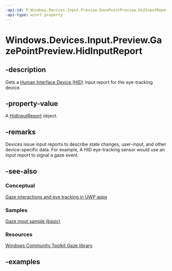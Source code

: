 ```yaml
---
-api-id: P:Windows.Devices.Input.Preview.GazePointPreview.HidInputReport
-api-type: winrt property
---
```


<!-- Property syntax.
public HidInputReport HidInputReport { get; }
-->

# Windows.Devices.Input.Preview.GazePointPreview.HidInputReport

## -description

Gets a [Human Interface Device (HID)](http://www.usb.org/developers/hidpage/) input report for the eye-tracking device.

## -property-value

A [HidInputReport](..\windows.devices.input.preview\gazepointpreview_hidinputreport.md) object.

## -remarks

Devices issue input reports to describe state changes, user-input, and other device-specific data. For example, A HID eye-tracking sensor would use an input report to signal a gaze event.

## -see-also

### Conceptual

[Gaze interactions and eye tracking in UWP apps](https://docs.microsoft.com/windows/uwp/design/input/gaze-interactions)

### Samples

[Gaze input sample (basic)](https://github.com/MicrosoftDocs/windows-topic-specific-samples/archive/uwp-gazeinput-basic.zip)

### Resources

[Windows Community Toolkit Gaze library](https://docs.microsoft.com/windows/uwpcommunitytoolkit/gaze/gazeinteractionlibrary)

## -examples
